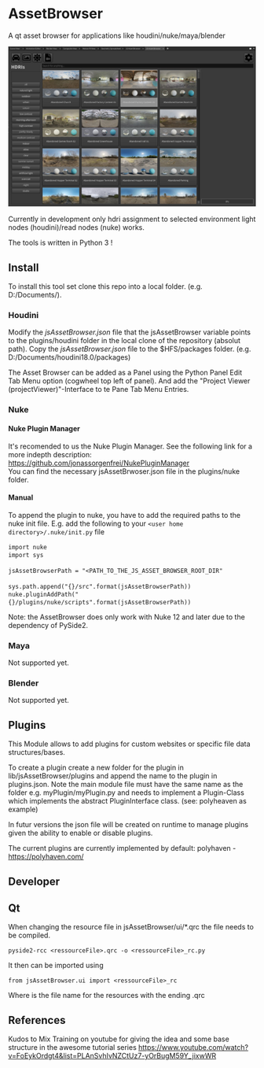 # AssetBrowser
A qt asset browser for applications like houdini/nuke/maya/blender

![js Asset Browser Houdini](help/images/houdiniPrev.jpg)

Currently in development
only hdri assignment to selected environment light nodes (houdini)/read nodes (nuke) works.

The tools is written in Python 3 !

## Install
To install this tool set clone this repo into a local folder. (e.g. D:/Documents/).

### Houdini
Modify the *jsAssetBrowser.json* file that the jsAssetBrowser variable points to the plugins/houdini folder in the local clone of the repository (absolut path).
Copy the *jsAssetBrowser.json* file to the $HFS/packages folder. (e.g. D:/Documents/houdini18.0/packages)

The Asset Browser can be added as a Panel using the Python Panel Edit Tab Menu option (cogwheel top left of panel). And add the "Project Viewer (projectViewer)"-Interface to te Pane Tab Menu Entries.

### Nuke

#### Nuke Plugin Manager
It's recomended to us the Nuke Plugin Manager. 
See the following link for a more indepth description:<br>
https://github.com/jonassorgenfrei/NukePluginManager
<br>You can find the necessary jsAssetBrwoser.json file in the plugins/nuke folder.

#### Manual

To append the plugin to nuke, you have to add the required paths to the nuke init file.
E.g. add the following to your ```<user home directory>/.nuke/init.py``` file
```
import nuke
import sys

jsAssetBrowserPath = "<PATH_TO_THE_JS_ASSET_BROWSER_ROOT_DIR"

sys.path.append("{}/src".format(jsAssetBrowserPath))
nuke.pluginAddPath("{}/plugins/nuke/scripts".format(jsAssetBrowserPath))
```

Note: the AssetBrowser does only work with Nuke 12 and later due to the dependency of PySide2.

### Maya
Not supported yet.

### Blender
Not supported yet.

## Plugins
This Module allows to add plugins for custom websites or specific file data structures/bases.

To create a plugin create a new folder for the plugin in lib/jsAssetBrowser/plugins and append the name to the plugin in plugins.json.
Note the main module file must have the same name as the folder e.g. myPlugin/myPlugin.py and needs to implement a Plugin-Class which implements the abstract PluginInterface class. (see: polyheaven as example)

In futur versions the json file will be created on runtime to manage plugins given the ability to enable or disable plugins.

The current plugins are currently implemented by default:
polyhaven - https://polyhaven.com/

## Developer

## Qt
When changing the resource file in jsAssetBrowser/ui/*.qrc the file needs to be compiled.

```
pyside2-rcc <ressourceFile>.qrc -o <ressourceFile>_rc.py
```

It then can be imported using
```
from jsAssetBrowser.ui import <ressourceFile>_rc
```

Where <ressourceFile> is the file name for the resources with the ending .qrc

## References
Kudos to Mix Training on youtube for giving the idea and some base structure in the awesome tutorial series
https://www.youtube.com/watch?v=FoEykOrdgt4&list=PLAnSvhIvNZCtUz7-yOrBugM59Y_jixwWR